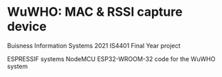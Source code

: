 # WuWHO: MAC & RSSI capture device
Buisness Information Systems 2021 
IS4401 Final Year project

ESPRESSIF systems NodeMCU ESP32-WROOM-32 code for the WuWHO system
